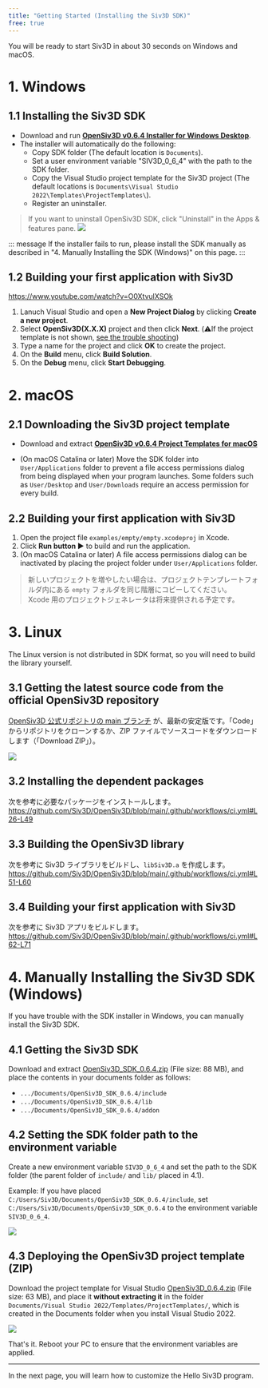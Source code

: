```yaml
---
title: "Getting Started (Installing the Siv3D SDK)"
free: true
---
```


You will be ready to start Siv3D in about 30 seconds on Windows and macOS.

# 1. Windows

## 1.1 Installing the Siv3D SDK

- Download and run **[OpenSiv3D v0.6.4 Installer for Windows Desktop](https://siv3d.jp/downloads/Siv3D/OpenSiv3D_0.6.4_Installer.exe)**.
- The installer will automatically do the following:
  - Copy SDK folder (The default location is `Documents`).
  - Set a user environment variable "SIV3D_0_6_4" with the path to the SDK folder.
  - Copy the Visual Studio project template for the Siv3D project (The default locations is `Documents\Visual Studio 2022\Templates\ProjectTemplates\`).
  - Register an uninstaller.

> If you want to uninstall OpenSiv3D SDK, click "Uninstall" in the Apps & features pane.
> ![](/images/doc_v6/manual/uninstall.png)

::: message
If the installer fails to run, please install the SDK manually as described in "4. Manually Installing the SDK (Windows)" on this page.
:::

## 1.2 Building your first application with Siv3D

https://www.youtube.com/watch?v=O0XtvulXSOk

1. Lanuch Visual Studio and open a **New Project Dialog** by clicking **Create a new project**.
1. Select **OpenSiv3D(X.X.X)** project and then click **Next**. (⚠️If the project template is not shown, [see the trouble shooting](https://zenn.dev/reputeless/books/siv3d-documentation-en/viewer/troubleshooting-setup))
1. Type a name for the project and click **OK** to create the project.
1. On the **Build** menu, click **Build Solution**.
1. On the **Debug** menu, click **Start Debugging**.

# 2. macOS

## 2.1 Downloading the Siv3D project template

- Download and extract **[OpenSiv3D v0.6.4 Project Templates for macOS](https://siv3d.jp/downloads/Siv3D/siv3d_v0.6.4_macOS.zip)**

- (On macOS Catalina or later) Move the SDK folder into `User/Applications` folder to prevent a file access permissions dialog from being displayed when your program launches. Some folders such as `User/Desktop` and `User/Downloads` require an access permission for every build.

## 2.2 Building your first application with Siv3D
1. Open the project file `examples/empty/empty.xcodeproj` in Xcode.
1. Click **Run button ▶️** to build and run the application.
1. (On macOS Catalina or later) A file access permissions dialog can be inactivated by placing the project folder under `User/Applications` folder.

> 新しいプロジェクトを増やしたい場合は、プロジェクトテンプレートフォルダ内にある `empty` フォルダを同じ階層にコピーしてください。  
> Xcode 用のプロジェクトジェネレータは将来提供される予定です。

# 3. Linux

The Linux version is not distributed in SDK format, so you will need to build the library yourself.

## 3.1 Getting the latest source code from the official OpenSiv3D repository

[OpenSiv3D 公式リポジトリの main ブランチ](https://github.com/Siv3D/OpenSiv3D) が、最新の安定版です。「Code」からリポジトリをクローンするか、ZIP ファイルでソースコードをダウンロードします（「Download ZIP」）。

![](https://storage.googleapis.com/zenn-user-upload/nc8tfa4gj60oyu134d99tboqtla8)

## 3.2 Installing the dependent packages
次を参考に必要なパッケージをインストールします。  
https://github.com/Siv3D/OpenSiv3D/blob/main/.github/workflows/ci.yml#L26-L49

## 3.3 Building the OpenSiv3D library
次を参考に Siv3D ライブラリをビルドし、`libSiv3D.a` を作成します。 
https://github.com/Siv3D/OpenSiv3D/blob/main/.github/workflows/ci.yml#L51-L60

## 3.4 Building your first application with Siv3D
次を参考に Siv3D アプリをビルドします。 
https://github.com/Siv3D/OpenSiv3D/blob/main/.github/workflows/ci.yml#L62-L71


# 4. Manually Installing the Siv3D SDK (Windows)
If you have trouble with the SDK installer in Windows, you can manually install the Siv3D SDK.

## 4.1 Getting the Siv3D SDK

Download and extract [OpenSiv3D_SDK_0.6.4.zip](https://siv3d.jp/downloads/Siv3D/manual/0.6.4/OpenSiv3D_SDK_0.6.4.zip) (File size: 88 MB), and place the contents in your documents folder as follows:

- `.../Documents/OpenSiv3D_SDK_0.6.4/include`
- `.../Documents/OpenSiv3D_SDK_0.6.4/lib`
- `.../Documents/OpenSiv3D_SDK_0.6.4/addon`

## 4.2 Setting the SDK folder path to the environment variable

Create a new environment variable `SIV3D_0_6_4` and set the path to the SDK folder (the parent folder of `include/` and `lib/` placed in 4.1).

Example: If you have placed `C:/Users/Siv3D/Documents/OpenSiv3D_SDK_0.6.4/include`, set `C:/Users/Siv3D/Documents/OpenSiv3D_SDK_0.6.4` to the environment variable `SIV3D_0_6_4`.

![](/images/doc_v6/manual/envvariable.png)

## 4.3 Deploying the OpenSiv3D project template (ZIP)
Download the project template for Visual Studio [OpenSiv3D_0.6.4.zip](https://siv3d.jp/downloads/Siv3D/manual/0.6.4/OpenSiv3D_0.6.4.zip) (File size: 63 MB), and place it **without extracting it** in the folder `Documents/Visual Studio 2022/Templates/ProjectTemplates/`, which is created in the Documents folder when you install Visual Studio 2022. 

![](/images/doc_v6/manual/projecttemplate.png)

That's it. Reboot your PC to ensure that the environment variables are applied.

---

In the next page, you will learn how to customize the Hello Siv3D program.
